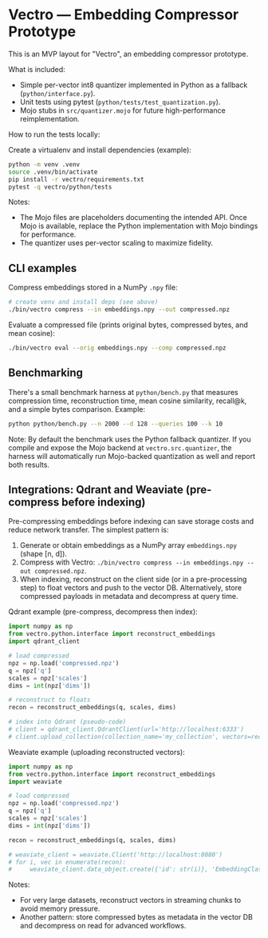 # Vectro — Embedding Compressor Prototype

This is an MVP layout for "Vectro", an embedding compressor prototype.

What is included:
- Simple per-vector int8 quantizer implemented in Python as a fallback (`python/interface.py`).
- Unit tests using pytest (`python/tests/test_quantization.py`).
- Mojo stubs in `src/quantizer.mojo` for future high-performance reimplementation.

How to run the tests locally:

Create a virtualenv and install dependencies (example):

```bash
python -m venv .venv
source .venv/bin/activate
pip install -r vectro/requirements.txt
pytest -q vectro/python/tests
```

Notes:
- The Mojo files are placeholders documenting the intended API. Once Mojo is available, replace the Python implementation with Mojo bindings for performance.
- The quantizer uses per-vector scaling to maximize fidelity.

CLI examples
-----------

Compress embeddings stored in a NumPy `.npy` file:

```bash
# create venv and install deps (see above)
./bin/vectro compress --in embeddings.npy --out compressed.npz
```

Evaluate a compressed file (prints original bytes, compressed bytes, and mean cosine):

```bash
./bin/vectro eval --orig embeddings.npy --comp compressed.npz
```

Benchmarking
------------

There's a small benchmark harness at `python/bench.py` that measures compression time, reconstruction time, mean cosine similarity, recall@k, and a simple bytes comparison. Example:

```bash
python python/bench.py --n 2000 --d 128 --queries 100 --k 10
```

Note: By default the benchmark uses the Python fallback quantizer. If you compile and expose the Mojo backend at `vectro.src.quantizer`, the harness will automatically run Mojo-backed quantization as well and report both results.

Integrations: Qdrant and Weaviate (pre-compress before indexing)
-------------------------------------------------------------

Pre-compressing embeddings before indexing can save storage costs and reduce network transfer. The simplest pattern is:

1. Generate or obtain embeddings as a NumPy array `embeddings.npy` (shape [n, d]).
2. Compress with Vectro: `./bin/vectro compress --in embeddings.npy --out compressed.npz`.
3. When indexing, reconstruct on the client side (or in a pre-processing step) to float vectors and push to the vector DB. Alternatively, store compressed payloads in metadata and decompress at query time.

Qdrant example (pre-compress, decompress then index):

```python
import numpy as np
from vectro.python.interface import reconstruct_embeddings
import qdrant_client

# load compressed
npz = np.load('compressed.npz')
q = npz['q']
scales = npz['scales']
dims = int(npz['dims'])

# reconstruct to floats
recon = reconstruct_embeddings(q, scales, dims)

# index into Qdrant (pseudo-code)
# client = qdrant_client.QdrantClient(url='http://localhost:6333')
# client.upload_collection(collection_name='my_collection', vectors=recon.tolist())
```

Weaviate example (uploading reconstructed vectors):

```python
import numpy as np
from vectro.python.interface import reconstruct_embeddings
import weaviate

# load compressed
npz = np.load('compressed.npz')
q = npz['q']
scales = npz['scales']
dims = int(npz['dims'])

recon = reconstruct_embeddings(q, scales, dims)

# weaviate_client = weaviate.Client('http://localhost:8080')
# for i, vec in enumerate(recon):
#     weaviate_client.data_object.create({'id': str(i)}, 'EmbeddingClass', vector=vec.tolist())
```

Notes:
- For very large datasets, reconstruct vectors in streaming chunks to avoid memory pressure.
- Another pattern: store compressed bytes as metadata in the vector DB and decompress on read for advanced workflows.